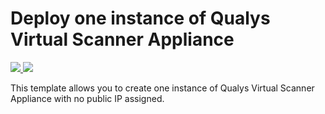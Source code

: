 # Deploy one instance of Qualys Virtual Scanner Appliance

<a href="https://portal.azure.com/#create/Microsoft.Template/uri/https%3A%2F%2Fraw.githubusercontent.com%2FAzure%2Fazure-quickstart-templates%2Fmaster%2Fqualys-qvsa-v23-no-public-ip-marketplace%2Fazuredeploy.json" target="_blank">
    <img src="http://azuredeploy.net/deploybutton.png"/>
</a>
<a href="http://armviz.io/#/?load=https%3A%2F%2Fraw.githubusercontent.com%2FAzure%2Fazure-quickstart-templates%2Fmaster%2Fqualys-qvsa-v23-no-public-ip-marketplace%2Fazuredeploy.json" target="_blank">
    <img src="http://armviz.io/visualizebutton.png"/>
</a>

This template allows you to create one instance of Qualys Virtual Scanner Appliance with no public IP assigned.
